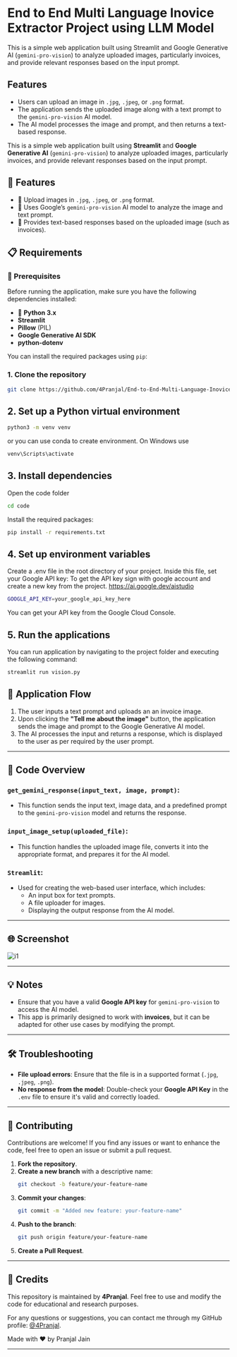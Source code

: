 # End to End Multi Language Inovice Extractor Project using LLM Model

This is a simple web application built using Streamlit and Google Generative AI (`gemini-pro-vision`) to analyze uploaded images, particularly invoices, and provide relevant responses based on the input prompt. 

## Features
- Users can upload an image in `.jpg`, `.jpeg`, or `.png` format.
- The application sends the uploaded image along with a text prompt to the `gemini-pro-vision` AI model.
- The AI model processes the image and prompt, and then returns a text-based response.

This is a simple web application built using **Streamlit** and **Google Generative AI** (`gemini-pro-vision`) to analyze uploaded images, particularly invoices, and provide relevant responses based on the input prompt. 

## 🚀 Features
- 📂 Upload images in `.jpg`, `.jpeg`, or `.png` format.
- 🧠 Uses Google’s `gemini-pro-vision` AI model to analyze the image and text prompt.
- 💬 Provides text-based responses based on the uploaded image (such as invoices).

## 📋 Requirements

### 🔧 Prerequisites
Before running the application, make sure you have the following dependencies installed:

- 🐍 **Python 3.x**
- **Streamlit**
- **Pillow** (PIL)
- **Google Generative AI SDK**
- **python-dotenv**

You can install the required packages using `pip`:
### 1. Clone the repository
```bash 
git clone https://github.com/4Pranjal/End-to-End-Multi-Language-Inovice-Extractor-Project-using-LLM-Model.git
```

## 2. Set up a Python virtual environment 
   ```bash
   python3 -m venv venv
   ```
or you can use conda to create environment.
On Windows use
   ```bash
venv\Scripts\activate
   ```
## 3. Install dependencies

Open the code folder
```bash
cd code
```
Install the required packages:

   ```bash
   pip install -r requirements.txt
   ```

## 4. Set up environment variables
Create a .env file in the root directory of your project.
Inside this file, set your Google API key:
To get the API key sign with google account and create a new key from the project.
https://ai.google.dev/aistudio
   ```bash
GOOGLE_API_KEY=your_google_api_key_here
   ```
You can get your API key from the Google Cloud Console.

## 5. Run the applications
You can run  application by navigating to the project folder and executing the following command:
   ```bash
   streamlit run vision.py
   ```

## 🎯 Application Flow
1. The user inputs a text prompt and uploads an an invoice image.
2. Upon clicking the **"Tell me about the image"** button, the application sends the image and prompt to the Google Generative AI model.
3. The AI processes the input and returns a response, which is displayed to the user as per required by the user prompt.

---

## 📂 Code Overview

### `get_gemini_response(input_text, image, prompt)`:
- This function sends the input text, image data, and a predefined prompt to the `gemini-pro-vision` model and returns the response.

### `input_image_setup(uploaded_file)`:
- This function handles the uploaded image file, converts it into the appropriate format, and prepares it for the AI model.

### `Streamlit`:
- Used for creating the web-based user interface, which includes:
  - An input box for text prompts.
  - A file uploader for images.
  - Displaying the output response from the AI model.

---

## 🌐 Screenshot
![i1](https://github.com/user-attachments/assets/15c85b85-e120-47b7-95f0-b082d44fa87d)

---

## 💡 Notes
- Ensure that you have a valid **Google API key** for `gemini-pro-vision` to access the AI model.
- This app is primarily designed to work with **invoices**, but it can be adapted for other use cases by modifying the prompt.

---

## 🛠️ Troubleshooting

- **File upload errors**: Ensure that the file is in a supported format (`.jpg`, `.jpeg`, `.png`).
- **No response from the model**: Double-check your **Google API Key** in the `.env` file to ensure it's valid and correctly loaded.

---

## 👥 Contributing

Contributions are welcome! If you find any issues or want to enhance the code, feel free to open an issue or submit a pull request.

1. **Fork the repository**.
2. **Create a new branch** with a descriptive name:
   ```bash
   git checkout -b feature/your-feature-name
   ```
4. **Commit your changes**:
   ```bash
   git commit -m "Added new feature: your-feature-name"
   ```
6. **Push to the branch**:
   ```bash
   git push origin feature/your-feature-name
   ```
7. **Create a Pull Request**.

---

## 👤 Credits

This repository is maintained by **4Pranjal**. Feel free to use and modify the code for educational and research purposes.

For any questions or suggestions, you can contact me through my GitHub profile: [@4Pranjal](https://github.com/4Pranjal).

Made with ❤️ by Pranjal Jain
 
---
 
